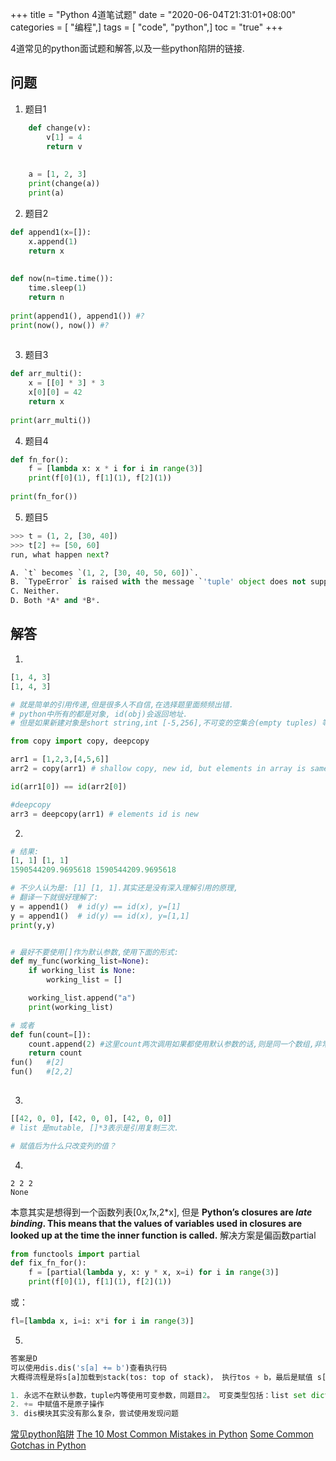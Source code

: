 +++
title = "Python 4道笔试题"
date = "2020-06-04T21:31:01+08:00"
categories = [ "编程",]
tags = [ "code", "python",]
toc = "true"
+++

4道常见的python面试题和解答,以及一些python陷阱的链接.

## 问题

1. 题目1

```python 
    def change(v):
        v[1] = 4
        return v
        
        
    a = [1, 2, 3]
    print(change(a))
    print(a)    
```
<!--more-->

2. 题目2

```python
def append1(x=[]):
    x.append(1)
    return x
    
    
def now(n=time.time()):
    time.sleep(1)
    return n
    
print(append1(), append1()) #?
print(now(), now()) #?
    
```

3. 题目3

```python
def arr_multi():
    x = [[0] * 3] * 3
    x[0][0] = 42
    return x
    
print(arr_multi())
```

4. 题目4

```python
def fn_for():
    f = [lambda x: x * i for i in range(3)]
    print(f[0](1), f[1](1), f[2](1))
    
print(fn_for())
```
5. 题目5
```python
>>> t = (1, 2, [30, 40])
>>> t[2] += [50, 60]
run, what happen next?

A. `t` becomes `(1, 2, [30, 40, 50, 60])`.
B. `TypeError` is raised with the message `'tuple' object does not support item assignment`.
C. Neither.
D. Both *A* and *B*.

```

## 解答

1. 

```python
[1, 4, 3]
[1, 4, 3]

# 就是简单的引用传递,但是很多人不自信,在选择题里面频频出错.
# python中所有的都是对象, id(obj)会返回地址. 
# 但是如果新建对象是short string,int [-5,256],不可变的空集合(empty tuples) 等情况不会真的创建新对象.

from copy import copy, deepcopy

arr1 = [1,2,3,[4,5,6]]
arr2 = copy(arr1) # shallow copy, new id, but elements in array is same id

id(arr1[0]) == id(arr2[0]) 

#deepcopy
arr3 = deepcopy(arr1) # elements id is new 

```

2.

```python
# 结果:
[1, 1] [1, 1]
1590544209.9695618 1590544209.9695618

# 不少人认为是: [1] [1, 1].其实还是没有深入理解引用的原理,
# 翻译一下就很好理解了:
y = append1()  # id(y) == id(x), y=[1]
y = append1()  # id(y) == id(x), y=[1,1]
print(y,y)


# 最好不要使用[]作为默认参数,使用下面的形式:
def my_func(working_list=None):
    if working_list is None: 
        working_list = []

    working_list.append("a")
    print(working_list)

# 或者
def fun(count=[]):
    count.append(2) #这里count两次调用如果都使用默认参数的话,则是同一个数组,非常危险!
    return count
fun()   #[2]
fun()   #[2,2]
   

```

3.
```py
[[42, 0, 0], [42, 0, 0], [42, 0, 0]]
# list 是mutable, []*3表示是引用复制三次.

# 赋值后为什么只改变列的值？

```
4. 

```text
2 2 2
None
```

本意其实是想得到一个函数列表[0*x,1*x,2*x],
但是 **Python’s closures are *late binding*. This means that the values of variables used in closures are looked up at the time the inner function is called.**
解决方案是偏函数partial

```python
from functools import partial
def fix_fn_for():
    f = [partial(lambda y, x: y * x, x=i) for i in range(3)]
    print(f[0](1), f[1](1), f[2](1))
```
或：

```python
fl=[lambda x, i=i: x*i for i in range(3)]
```

5.
```python
答案是D
可以使用dis.dis('s[a] += b')查看执行码
大概得流程是将s[a]加载到stack(tos: top of stack)， 执行tos + b，最后是赋值 s[a] = tos， 但是因为s是tuple，属于不可变类型，抛错。

1. 永远不在默认参数，tuple内等使用可变参数，同题目2。 可变类型包括：list set dict bytesarray四种
2. += 中赋值不是原子操作
3. dis模块其实没有那么复杂，尝试使用发现问题

```

[常见python陷阱](https://docs.python-guide.org/writing/gotchas/)
[The 10 Most Common Mistakes in Python](https://www.toptal.com/python/top-10-mistakes-that-python-programmers-make)
[Some Common Gotchas in Python](https://8thlight.com/blog/shibani-mookerjee/2019/05/07/some-common-gotchas-in-python.html)